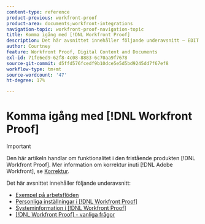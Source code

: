 ```yaml
---
content-type: reference
product-previous: workfront-proof
product-area: documents;workfront-integrations
navigation-topic: workfront-proof-navigation-topic
title: Komma igång med [!DNL Workfront Proof]
description: Det här avsnittet innehåller följande underavsnitt – EDIT ME.
author: Courtney
feature: Workfront Proof, Digital Content and Documents
exl-id: 71fe6ed9-62f8-4c08-8883-6c70aa9f7678
source-git-commit: d5ffd576fcedf9b10dce5e5d5bd9245dd7f67ef8
workflow-type: tm+mt
source-wordcount: '47'
ht-degree: 17%

---
```


# Komma igång med [!DNL Workfront Proof]

>[!IMPORTANT]
>
>Den här artikeln handlar om funktionalitet i den fristående produkten [!DNL Workfront Proof]. Mer information om korrektur inuti [!DNL Adobe Workfront], se [Korrektur](../../review-and-approve-work/proofing/proofing.md).

Det här avsnittet innehåller följande underavsnitt:

* [Exempel på arbetsflöden](../../workfront-proof/wp-getstarted/workflow-examples/workflow-examples.md)
* [Personliga inställningar i [!DNL Workfront Proof]](../../workfront-proof/wp-getstarted/personal-settings/personal-settings.md)
* [Systeminformation i [!DNL Workfront Proof]](../../workfront-proof/wp-getstarted/system-information/system-information.md)
* [[!DNL Workfront Proof] - vanliga frågor](../../workfront-proof/wp-getstarted/faqs/faqs.md)
